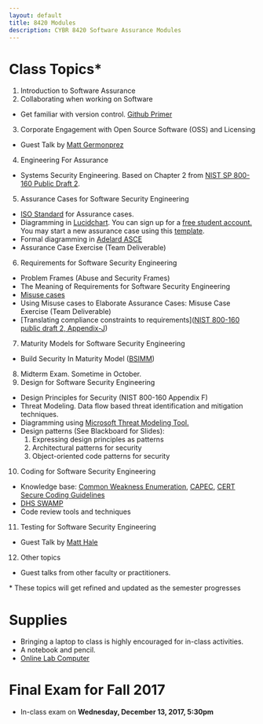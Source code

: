 ```yaml
---
layout: default
title: 8420 Modules
description: CYBR 8420 Software Assurance Modules
---
```


# Class Topics*

1. Introduction to Software Assurance
2. Collaborating when working on Software
  - Get familiar with version control. [Github Primer](./module-1/github-primer.md)
3. Corporate Engagement with Open Source Software (OSS) and Licensing
  * Guest Talk by [Matt Germonprez](http://www.unomaha.edu/college-of-information-science-and-technology/about/faculty-staff/matt-germonprez.php)
4. Engineering For Assurance
  * Systems Security Engineering. Based on Chapter 2 from [NIST SP 800-160 Public Draft 2](http://csrc.nist.gov/publications/drafts/800-160/sp800_160_second-draft.pdf).
5. Assurance Cases for Software Security Engineering
  * [ISO Standard](https://unomaha.on.worldcat.org/oclc/772089071?databaseList=638) for Assurance cases.
  * Diagramming in [Lucidchart](https://www.lucidchart.com/). You can sign up for a [free student account.](https://www.lucidchart.com/users/education/registerLevel?tP=1&t4=A&t10=A) You may start a new assurance case using this [template](https://www.lucidchart.com/invitations/accept/e8d3aac4-e62b-4fa0-9fd1-c2cf6a6d318d).
  * Formal diagramming in [Adelard ASCE](http://www.adelard.com/asce/v4.2/download.html)  
  * Assurance Case Exercise (Team Deliverable)
6. Requirements for Software Security Engineering
  * Problem Frames (Abuse and Security Frames)  
  * The Meaning of Requirements for Software Security Engineering  
  * [Misuse cases](http://ieeexplore.ieee.org/stamp/stamp.jsp?arnumber=1159030)  
  * Using Misuse cases to Elaborate Assurance Cases: Misuse Case Exercise (Team Deliverable)
  * [Translating compliance constraints to requirements]([NIST 800-160 public draft 2, Appendix-J](http://csrc.nist.gov/publications/drafts/800-160/sp800_160_second-draft.pdf))
7. Maturity Models for Software Security Engineering
  * Build Security In Maturity Model ([BSIMM](https://www.bsimm.com))
8. Midterm Exam. Sometime in October.
9. Design for Software Security Engineering
  * Design Principles for Security (NIST 800-160 Appendix F)
  * Threat Modeling. Data flow based threat identification and mitigation techniques.  
  * Diagramming using [Microsoft Threat Modeling Tool.](https://www.microsoft.com/en-us/download/details.aspx?id=49168)
  * Design patterns (See Blackboard for Slides):
    1. Expressing design principles as patterns
    2. Architectural patterns for security
    3. Object-oriented code patterns for security
10. Coding for Software Security Engineering
  * Knowledge base: [Common Weakness Enumeration](http://cwe.mitre.org/), [CAPEC](https://capec.mitre.org/), [CERT Secure Coding Guidelines](https://www.securecoding.cert.org/confluence/display/seccode/SEI+CERT+Coding+Standards)
  * [DHS SWAMP](https://www.mir-swamp.org/)
  * Code review tools and techniques
11. Testing for Software Security Engineering
  * Guest Talk by [Matt Hale](http://faculty.ist.unomaha.edu/mhale/)  
12. Other topics
  * Guest talks from other faculty or practitioners.

\* These topics will get refined and updated as the semester progresses

# Supplies
* Bringing a laptop to class is highly encouraged for in-class activities.
* A notebook and pencil.
* [Online Lab Computer](http://view.unomaha.edu)

# Final Exam for Fall 2017

* In-class exam on **Wednesday, December 13, 2017, 5:30pm**

